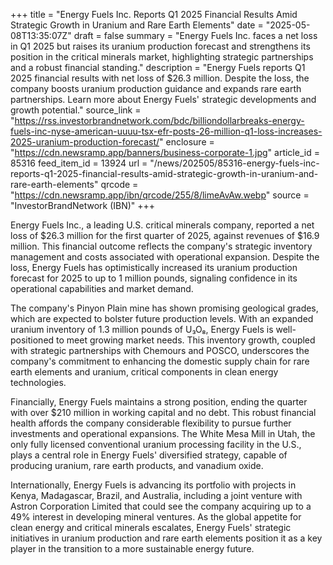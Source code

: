 +++
title = "Energy Fuels Inc. Reports Q1 2025 Financial Results Amid Strategic Growth in Uranium and Rare Earth Elements"
date = "2025-05-08T13:35:07Z"
draft = false
summary = "Energy Fuels Inc. faces a net loss in Q1 2025 but raises its uranium production forecast and strengthens its position in the critical minerals market, highlighting strategic partnerships and a robust financial standing."
description = "Energy Fuels reports Q1 2025 financial results with net loss of $26.3 million. Despite the loss, the company boosts uranium production guidance and expands rare earth partnerships. Learn more about Energy Fuels' strategic developments and growth potential."
source_link = "https://rss.investorbrandnetwork.com/bdc/billiondollarbreaks-energy-fuels-inc-nyse-american-uuuu-tsx-efr-posts-26-million-q1-loss-increases-2025-uranium-production-forecast/"
enclosure = "https://cdn.newsramp.app/banners/business-corporate-1.jpg"
article_id = 85316
feed_item_id = 13924
url = "/news/202505/85316-energy-fuels-inc-reports-q1-2025-financial-results-amid-strategic-growth-in-uranium-and-rare-earth-elements"
qrcode = "https://cdn.newsramp.app/ibn/qrcode/255/8/limeAvAw.webp"
source = "InvestorBrandNetwork (IBN)"
+++

<p>Energy Fuels Inc., a leading U.S. critical minerals company, reported a net loss of $26.3 million for the first quarter of 2025, against revenues of $16.9 million. This financial outcome reflects the company's strategic inventory management and costs associated with operational expansion. Despite the loss, Energy Fuels has optimistically increased its uranium production forecast for 2025 to up to 1 million pounds, signaling confidence in its operational capabilities and market demand.</p><p>The company's Pinyon Plain mine has shown promising geological grades, which are expected to bolster future production levels. With an expanded uranium inventory of 1.3 million pounds of U₃O₈, Energy Fuels is well-positioned to meet growing market needs. This inventory growth, coupled with strategic partnerships with Chemours and POSCO, underscores the company's commitment to enhancing the domestic supply chain for rare earth elements and uranium, critical components in clean energy technologies.</p><p>Financially, Energy Fuels maintains a strong position, ending the quarter with over $210 million in working capital and no debt. This robust financial health affords the company considerable flexibility to pursue further investments and operational expansions. The White Mesa Mill in Utah, the only fully licensed conventional uranium processing facility in the U.S., plays a central role in Energy Fuels' diversified strategy, capable of producing uranium, rare earth products, and vanadium oxide.</p><p>Internationally, Energy Fuels is advancing its portfolio with projects in Kenya, Madagascar, Brazil, and Australia, including a joint venture with Astron Corporation Limited that could see the company acquiring up to a 49% interest in developing mineral ventures. As the global appetite for clean energy and critical minerals escalates, Energy Fuels' strategic initiatives in uranium production and rare earth elements position it as a key player in the transition to a more sustainable energy future.</p>